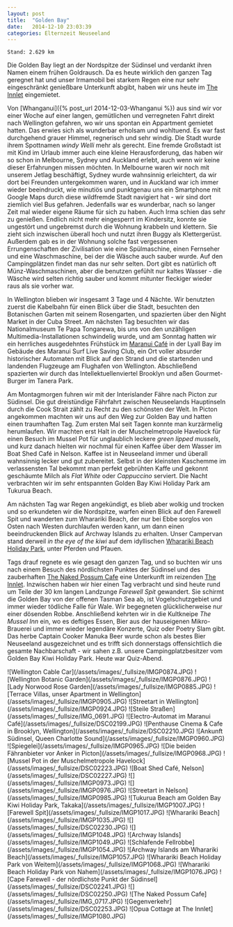 ```yaml
---
layout: post
title:  "Golden Bay"
date:   2014-12-10 23:03:39
categories: Elternzeit Neuseeland
---
```

	Stand: 2.629 km

Die Golden Bay liegt an der Nordspitze der Südinsel und verdankt ihren Namen einem frühen Goldrausch. Da es heute wirklich den ganzen Tag geregnet hat und unser Irmamobil bei starkem Regen eine nur sehr eingeschränkt genießbare Unterkunft abgibt, haben wir uns heute im [The Innlet][theinnlet] eingemietet.

Von [Whanganui]({% post_url 2014-12-03-Whanganui %}) aus sind wir vor einer Woche auf einer langen, gemütlichen und verregneten Fahrt direkt nach Wellington gefahren, wo wir uns spontan ein Appartment gemietet hatten. Das erwies sich als wunderbar erholsam und wohltuend. Es war fast durchgehend grauer Himmel, regnerisch und sehr windig. Die Stadt wurde ihrem Spottnamen *windy Welli* mehr als gerecht. Eine fremde Großstadt ist mit Kind im Urlaub immer auch eine kleine Herausforderung, das haben wir so schon in Melbourne, Sydney und Auckland erlebt, auch wenn wir keine dieser Erfahrungen missen möchten. In Melbourne waren wir noch mit unserem Jetlag beschäftigt, Sydney wurde wahnsinnig erleichtert, da wir dort bei Freunden untergekommen waren, und in Auckland war ich immer wieder beeindruckt, wie minutiös und punktgenau uns ein Smartphone mit Google Maps durch diese wildfremde Stadt navigiert hat - wir sind dort ziemlich viel Bus gefahren. Jedenfalls war es wunderbar, nach so langer Zeit mal wieder eigene Räume für sich zu haben. Auch Irma schien das sehr zu genießen. Endlich nicht mehr eingesperrt im Kindersitz, konnte sie ungestört und ungebremst durch die Wohnung krabbeln und klettern. Sie zieht sich inzwischen überall hoch und nutzt ihren Buggy als Klettergerüst. Außerdem gab es in der Wohnung solche fast vergessenen Errungenschaften der Zivilisation wie eine Spülmaschine, einen Fernseher und eine Waschmaschine, bei der die Wäsche auch sauber wurde. Auf den Campingplätzen findet man das nur sehr selten. Dort gibt es natürlich oft Münz-Waschmaschinen, aber die benutzen gefühlt nur kaltes Wasser - die Wäsche wird selten richtig sauber und kommt mitunter fleckiger wieder raus als sie vorher war.

In Wellington blieben wir insgesamt 3 Tage und 4 Nächte. Wir benutzten zuerst die Kabelbahn für einen Blick über die Stadt, besuchten den Botanischen Garten mit seinem Rosengarten, und spazierten über den Night Market in der Cuba Street. Am nächsten Tag besuchten wir das Nationalmuseum Te Papa Tongarewa, bis uns von den unzähligen Multimedia-Installationen schwindelig wurde, und am Sonntag hatten wir ein herrliches ausgedehntes Frühstück im [Maranui Café][maranui] in der Lyall Bay im Gebäude des Maranui Surf Live Saving Club, ein Ort voller absurder historischer Automaten mit Blick auf den Strand und die startenden und landenden Flugzeuge am Flughafen von Wellington. Abschließend spazierten wir durch das Intellektuellenviertel Brooklyn und aßen Gourmet-Burger im Tanera Park.

Am Montagmorgen fuhren wir mit der Interislander Fähre nach Picton zur Südinsel. Die gut dreistündige Fährfahrt zwischen Neuseelands Hauptinseln durch die Cook Strait zählt zu Recht zu den schönsten der Welt. In Picton angekommen machten wir uns auf den Weg zur Golden Bay und hatten einen traumhaften Tag. Zum ersten Mal seit Tagen konnte man kurzärmelig herumlaufen. Wir machten erst Halt in der Muschelmetropole Havelock für einen Besuch im Mussel Pot für unglaublich leckere *green lipped mussels*, und kurz danach hielten wir nochmal für einen Kaffee über dem Wasser im Boat Shed Café in Nelson. Kaffee ist in Neuseeland immer und überall wahnsinnig lecker und gut zubereitet. Selbst in der kleinsten Kaschemme im verlassensten Tal bekommt man perfekt gebrühten Kaffe und gekonnt geschäumte Milch als *Flat White* oder *Cappuccino* serviert. Die Nacht verbrachten wir im sehr entspannten Golden Bay Kiwi Holiday Park am Tukurua Beach.

Am nächsten Tag war Regen angekündigt, es blieb aber wolkig und trocken und so erkundeten wir die Nordspitze, warfen einen Blick auf den Farewell Spit und wanderten zum Wharariki Beach, der nur bei Ebbe sorglos von Osten nach Westen durchlaufen werden kann, um dann einen beeindruckenden Blick auf Archway Islands zu erhalten. Unser Campervan stand derweil *in the eye of the kiwi* auf dem idyllischen [Wharariki Beach Holiday Park][whararikibeachholidaypark], unter Pferden und Pfauen.

Tags drauf regnete es wie gesagt den ganzen Tag, und so buchten wir uns nach einem Besuch des nördlichsten Punktes der Südinsel und des zauberhaften [The Naked Possum Cafe][nakedpossum] eine Unterkunft im reizenden [The Innlet][theinnlet]. Inzwischen haben wir hier einen Tag verbracht und sind heute rund um Teile der 30 km langen Landzunge *Farewell Spit* gewandert. Sie schirmt die Golden Bay von der offenen Tasman Sea ab, ist Vogelschutzgebiet und immer wieder tödliche Falle für Wale. Wir begegneten glücklicherweise nur einer dösenden Robbe. Anschließend kehrten wir in die Kultkneipe *The Mussel Inn* ein, wo es deftiges Essen, Bier aus der hauseigenen Mikro-Brauerei und immer wieder legendäre Konzerte, Quiz oder Poetry Slam gibt. Das herbe Captain Cooker Manuka Beer wurde schon als bestes Bier Neuseeland ausgezeichnet und es trifft sich donnerstags offensichtlich die gesamte Nachbarschaft - wir sahen z.B. unsere Campingplatzbesitzer vom Golden Bay Kiwi Holiday Park. Heute war Quiz-Abend.

<div class="carousel">
![Wellington Cable Car](/assets/images/_fullsize/IMGP0874.JPG)
![Wellington Botanic Garden](/assets/images/_fullsize/IMGP0876.JPG)
![Lady Norwood Rose Garden](/assets/images/_fullsize/IMGP0885.JPG)
![Terrace Villas, unser Apartment in Wellington](/assets/images/_fullsize/IMGP0905.JPG)
![Streetart in Wellington](/assets/images/_fullsize/IMGP0924.JPG)
![Steile Straßen](/assets/images/_fullsize/IMG_0691.JPG)
![Electro-Automat im Maranui Café](/assets/images/_fullsize/DSC02199.JPG)
![Penthause Cinema & Cafe in Brooklyn, Wellington](/assets/images/_fullsize/DSC02210.JPG)
![Ankunft Südinsel, Queen Charlotte Sound](/assets/images/_fullsize/IMGP0960.JPG)
![Spiegelei](/assets/images/_fullsize/IMGP0965.JPG)
![Die beiden Fähranbieter vor Anker in Picton](/assets/images/_fullsize/IMGP0968.JPG)
![Mussel Pot in der Muschelmetropole Havelock](/assets/images/_fullsize/DSC02223.JPG)
![Boat Shed Café, Nelson](/assets/images/_fullsize/DSC02227.JPG)
![](/assets/images/_fullsize/IMGP0973.JPG)
![](/assets/images/_fullsize/IMGP0976.JPG)
![Streetart in Nelson](/assets/images/_fullsize/IMGP0985.JPG)
![Tukurua Beach am Golden Bay Kiwi Holiday Park, Takaka](/assets/images/_fullsize/IMGP1007.JPG)
![Farewell Spit](/assets/images/_fullsize/IMGP1017.JPG)
![Wharariki Beach](/assets/images/_fullsize/IMGP1035.JPG)
![](/assets/images/_fullsize/DSC02230.JPG)
![](/assets/images/_fullsize/IMGP1048.JPG)
![Archway Islands](/assets/images/_fullsize/IMGP1049.JPG)
![Schlafende Fellrobbe](/assets/images/_fullsize/IMGP1054.JPG)
![Archway Islands am Wharariki Beach](/assets/images/_fullsize/IMGP1057.JPG)
![Wharariki Beach Holiday Park von Weitem](/assets/images/_fullsize/IMGP1068.JPG)
![Wharariki Beach Holiday Park von Nahem](/assets/images/_fullsize/IMGP1076.JPG)
![Cape Farewell - der nördlichste Punkt der Südinsel](/assets/images/_fullsize/DSC02241.JPG)
![](/assets/images/_fullsize/DSC02250.JPG)
![The Naked Possum Cafe](/assets/images/_fullsize/IMG_0717.JPG)
![Gegenverkehr](/assets/images/_fullsize/DSC02253.JPG)
![Opua Cottage at The Innlet](/assets/images/_fullsize/IMGP1080.JPG)
</div>


[theinnlet]: http://goldenbayindex.co.nz/theinnlet
[maranui]: http://www.maranui.co.nz/
[whararikibeachholidaypark]: http://www.whararikibeachholidaypark.co.nz/
[nakedpossum]: http://www.nakedpossum.com/
